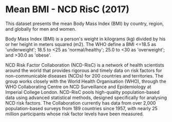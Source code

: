 # Mean BMI - NCD RisC (2017)

This dataset presents the mean Body Mass Index (BMI) by country, region, and globally for men and women.

Body Mass Index (BMI) is a person's weight in kilograms (kg) divided by his or her height in meters squared (m2). The WHO define a BMI <=18.5 as 'underweight'; 18.5 to <25 as 'normal/healthy'; 25.0 to <30 as 'overweight'; and >30.0 as 'obese'.

NCD Risk Factor Collaboration (NCD-RisC) is a network of health scientists around the world that provides rigorous and timely data on risk factors for non-communicable diseases (NCDs) for 200 countries and territories. The group works closely with the World Health Organisation (WHO), through the WHO Collaborating Centre on NCD Surveillance and Epidemiology at Imperial College London. NCD-RisC pools high-quality population-based data using advanced statistical methods, designed specifically for analysing NCD risk factors. The Collaboration currently has data from over 2,000 population-based surveys from 189 countries since 1957, with nearly 25 million participants whose risk factor levels have been measured.